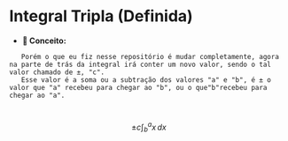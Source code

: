 # Integral Tripla (Definida)
* **📖 Conceito:**
``` A integral comum (Cálculo I) Geralmente contém apenas dois números em sua definição, sendo eles "a" e "b".
   Porém o que eu fiz nesse repositório é mudar completamente, agora na parte de trás da integral irá conter um novo valor, sendo o tal valor chamado de ±, "c".
   Esse valor é a soma ou a subtração dos valores "a" e "b", é ± o valor que "a" recebeu para chegar ao "b", ou o que"b"recebeu para chegar ao "a".
```
#

$$ \pm c \int_{b}^{a} x \, dx $$
